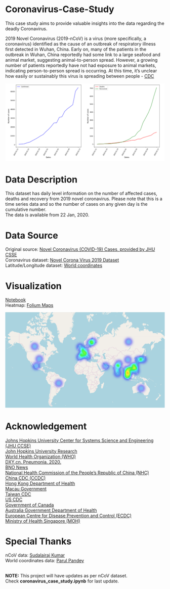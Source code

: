 # Coronavirus-Case-Study
This case study aims to provide valuable insights into the data regarding the deadly Coronavirus. </br>


2019 Novel Coronavirus (2019-nCoV) is a virus (more specifically, a coronavirus) identified as the cause of an outbreak of respiratory illness first detected in Wuhan, China. Early on, many of the patients in the outbreak in Wuhan, China reportedly had some link to a large seafood and animal market, suggesting animal-to-person spread. However, a growing number of patients reportedly have not had exposure to animal markets, indicating person-to-person spread is occurring. At this time, it’s unclear how easily or sustainably this virus is spreading between people - [CDC](https://www.cdc.gov/coronavirus/2019-ncov/about/index.html) </br>


![alt text](https://github.com/ushashwat/Coronavirus-Case-Study/blob/master/graph_cases.png) </br>


# Data Description
This dataset has daily level information on the number of affected cases, deaths and recovery from 2019 novel coronavirus. Please note that this is a time series data and so the number of cases on any given day is the cumulative number. </br>
The data is available from 22 Jan, 2020.


# Data Source
Original source: [Novel Coronavirus (COVID-19) Cases, provided by JHU CSSE](https://github.com/CSSEGISandData/COVID-19) </br>
Coronavirus dataset: [Novel Corona Virus 2019 Dataset](https://www.kaggle.com/sudalairajkumar/novel-corona-virus-2019-dataset) </br>
Latitude/Longitude dataset: [World coordinates](https://www.kaggle.com/parulpandey/world-coordinates)


# Visualization
[Notebook](https://www.kaggle.com/ushashwat/coronavirus-case-study) </br>
Heatmap: [Folium Maps](https://github.com/python-visualization/folium) </br>


![alt text](https://github.com/ushashwat/Coronavirus-Case-Study/blob/master/heatmap_folium.png) </br>


# Acknowledgement
[Johns Hopkins University Center for Systems Science and Engineering (JHU CCSE)](https://systems.jhu.edu/) </br>
[John Hopkins University Research](https://systems.jhu.edu/research/public-health/ncov/) </br>
[World Health Organization (WHO)](https://www.who.int/) </br>
[DXY.cn. Pneumonia. 2020.](http://3g.dxy.cn/newh5/view/pneumonia) </br>
[BNO News](https://bnonews.com/index.php/2020/02/the-latest-coronavirus-cases/) </br>
[National Health Commission of the People’s Republic of China (NHC)](http://www.nhc.gov.cn/xcs/yqtb/list_gzbd.shtml) </br>
[China CDC (CCDC)](http://weekly.chinacdc.cn/news/TrackingtheEpidemic.htm) </br>
[Hong Kong Department of Health](https://www.chp.gov.hk/en/features/102465.html) </br>
[Macau Government](https://www.ssm.gov.mo/portal/) </br>
[Taiwan CDC](https://sites.google.com/cdc.gov.tw/2019ncov/taiwan?authuser=0) </br>
[US CDC](https://www.cdc.gov/coronavirus/2019-ncov/index.html) </br>
[Government of Canada](https://www.canada.ca/en/public-health/services/diseases/coronavirus.html) </br>
[Australia Government Department of Health](https://www.health.gov.au/news/coronavirus-update-at-a-glance) </br>
[European Centre for Disease Prevention and Control (ECDC)](https://www.ecdc.europa.eu/en/geographical-distribution-2019-ncov-cases) </br>
[Ministry of Health Singapore (MOH)](https://www.moh.gov.sg/covid-19)


# Special Thanks
nCoV data: [Sudalairaj Kumar](https://www.kaggle.com/sudalairajkumar) </br>
World coordinates data: [Parul Pandey](https://www.kaggle.com/parulpandey) </br> </br>


**NOTE:** This project will have updates as per nCoV dataset. </br>
Check **coronavirus_case_study.ipynb** for last update.
